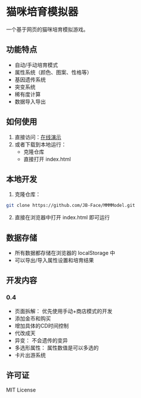 # 猫咪培育模拟器

一个基于网页的猫咪培育模拟游戏。

## 功能特点

- 自动/手动培育模式
- 属性系统（颜色、图案、性格等）
- 基因遗传系统
- 突变系统
- 稀有度计算
- 数据导入导出

## 如何使用

1. 直接访问：[在线演示](https://JB-Face.github.io/MMMModel/)
2. 或者下载到本地运行：
   - 克隆仓库
   - 直接打开 index.html

## 本地开发

1. 克隆仓库：
```bash
git clone https://github.com/JB-Face/MMMModel.git
```

2. 直接在浏览器中打开 index.html 即可运行

## 数据存储

- 所有数据都存储在浏览器的 localStorage 中
- 可以导出/导入属性设置和培育结果


## 开发内容

### 0.4
- 页面拆解： 优先使用手动+商店模式的开发
- 添加金币和购买
- 增加具体的CD时间控制
- 代改成天
- 异变： 不会遗传的变异
- 多选形属性： 属性数值是可以多选的
- 卡片出游系统
   

## 许可证

MIT License 

